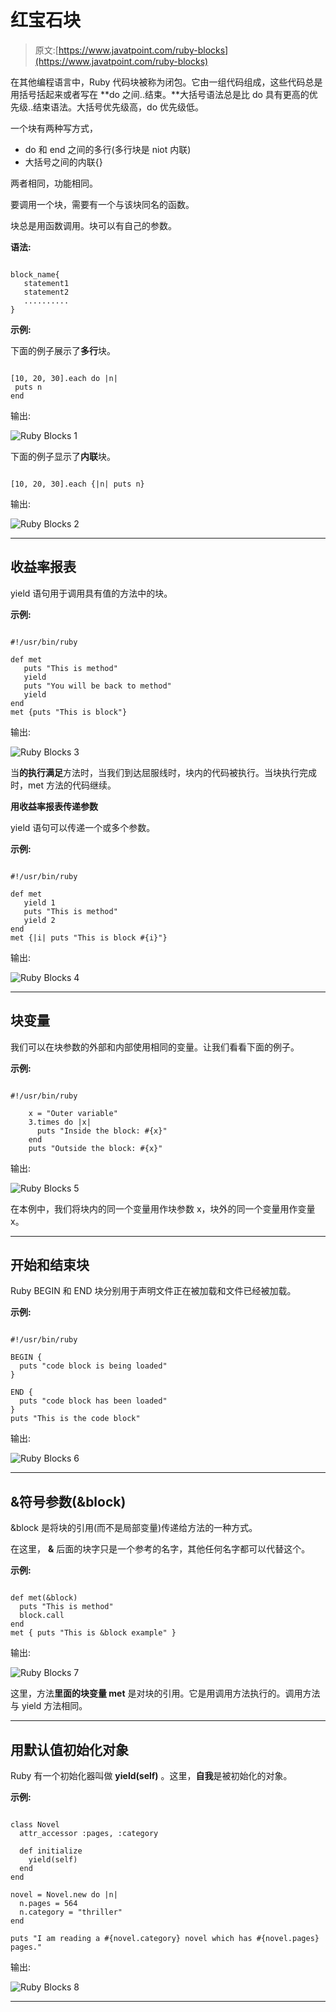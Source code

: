 # 红宝石块

> 原文:[https://www.javatpoint.com/ruby-blocks](https://www.javatpoint.com/ruby-blocks)

在其他编程语言中，Ruby 代码块被称为闭包。它由一组代码组成，这些代码总是用括号括起来或者写在 **do 之间..结束。**大括号语法总是比 do 具有更高的优先级..结束语法。大括号优先级高，do 优先级低。

一个块有两种写方式，

*   do 和 end 之间的多行(多行块是 niot 内联)
*   大括号之间的内联{}

两者相同，功能相同。

要调用一个块，需要有一个与该块同名的函数。

块总是用函数调用。块可以有自己的参数。

**语法:**

```

block_name{
   statement1
   statement2
   ..........
}

```

**示例:**

下面的例子展示了**多行**块。

```

[10, 20, 30].each do |n| 
 puts n 
end 

```

输出:

![Ruby Blocks 1](../Images/4e5f90f5c38e0a9221a98f44b12dd5de.png)

下面的例子显示了**内联**块。

```

[10, 20, 30].each {|n| puts n}

```

输出:

![Ruby Blocks 2](../Images/cc6f7f2b87412f1a2d22122a2b415fa0.png)

* * *

## 收益率报表

yield 语句用于调用具有值的方法中的块。

**示例:**

```

#!/usr/bin/ruby 

def met 
   puts "This is method" 
   yield 
   puts "You will be back to method" 
   yield 
end 
met {puts "This is block"}

```

输出:

![Ruby Blocks 3](../Images/5558da3991bc9b09155314f4a9d3658e.png)

当**的执行满足**方法时，当我们到达屈服线时，块内的代码被执行。当块执行完成时，met 方法的代码继续。

**用收益率报表传递参数**

yield 语句可以传递一个或多个参数。

**示例:**

```

#!/usr/bin/ruby 

def met 
   yield 1 
   puts "This is method" 
   yield 2 
end 
met {|i| puts "This is block #{i}"} 

```

输出:

![Ruby Blocks 4](../Images/91a1d1d686f2655a79f2c279b02909b6.png)

* * *

## 块变量

我们可以在块参数的外部和内部使用相同的变量。让我们看看下面的例子。

**示例:**

```

#!/usr/bin/ruby 

    x = "Outer variable"  
    3.times do |x|  
      puts "Inside the block: #{x}"  
    end  
    puts "Outside the block: #{x}"

```

输出:

![Ruby Blocks 5](../Images/cefc3f199dd3bf71e2c9bfd2d180a0f8.png)

在本例中，我们将块内的同一个变量用作块参数 x，块外的同一个变量用作变量 x。

* * *

## 开始和结束块

Ruby BEGIN 和 END 块分别用于声明文件正在被加载和文件已经被加载。

**示例:**

```

#!/usr/bin/ruby 

BEGIN { 
  puts "code block is being loaded" 
} 

END { 
  puts "code block has been loaded" 
} 
puts "This is the code block"

```

输出:

![Ruby Blocks 6](../Images/aa496be331b700a20fa2a9e25e6b037e.png)

* * *

## &符号参数(&block)

&block 是将块的引用(而不是局部变量)传递给方法的一种方式。

在这里， **&** 后面的块字只是一个参考的名字，其他任何名字都可以代替这个。

**示例:**

```

def met(&block) 
  puts "This is method" 
  block.call 
end 
met { puts "This is &block example" } 

```

输出:

![Ruby Blocks 7](../Images/c1f6929f5e73904a1faff6fc6b0b8c2f.png)

这里，方法**里面的块变量 met** 是对块的引用。它是用调用方法执行的。调用方法与 yield 方法相同。

* * *

## 用默认值初始化对象

Ruby 有一个初始化器叫做 **yield(self)** 。这里，**自我**是被初始化的对象。

**示例:**

```

class Novel 
  attr_accessor :pages, :category 

  def initialize 
    yield(self) 
  end 
end 

novel = Novel.new do |n| 
  n.pages = 564 
  n.category = "thriller" 
end 

puts "I am reading a #{novel.category} novel which has #{novel.pages} pages." 

```

输出:

![Ruby Blocks 8](../Images/6d53930c4c0795d3f21439d9fe460684.png)

* * *